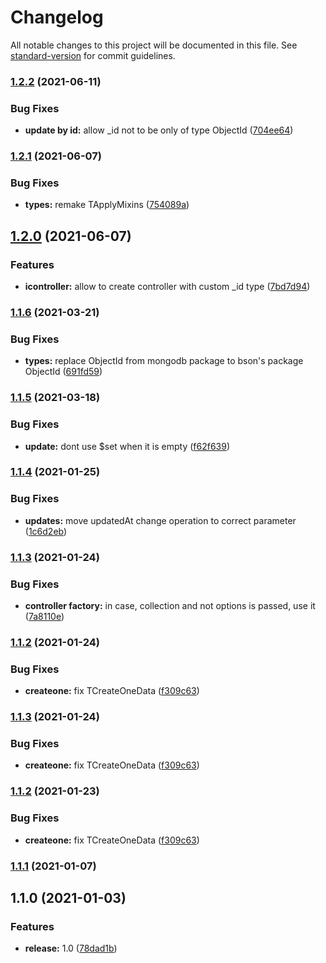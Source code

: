 # Changelog

All notable changes to this project will be documented in this file. See [standard-version](https://github.com/conventional-changelog/standard-version) for commit guidelines.

### [1.2.2](https://github.com/wolframdeus/mongodb-controllers/compare/v1.2.1...v1.2.2) (2021-06-11)


### Bug Fixes

* **update by id:** allow _id not to be only of type ObjectId ([704ee64](https://github.com/wolframdeus/mongodb-controllers/commit/704ee644c45d057f0e59d351ab2b860e08412dd2))

### [1.2.1](https://github.com/wolframdeus/mongodb-controllers/compare/v1.2.0...v1.2.1) (2021-06-07)


### Bug Fixes

* **types:** remake TApplyMixins ([754089a](https://github.com/wolframdeus/mongodb-controllers/commit/754089a2b4c4e7ed70c53b2957be9fe73bda4b0f))

## [1.2.0](https://github.com/wolframdeus/mongodb-controllers/compare/v1.1.6...v1.2.0) (2021-06-07)


### Features

* **icontroller:** allow to create controller with custom _id type ([7bd7d94](https://github.com/wolframdeus/mongodb-controllers/commit/7bd7d947ff5ee7f3d2ed9a7b939e947b0569bc55))

### [1.1.6](https://github.com/wolframdeus/mongodb-controllers/compare/v1.1.5...v1.1.6) (2021-03-21)


### Bug Fixes

* **types:** replace ObjectId from mongodb package to bson's package ObjectId ([691fd59](https://github.com/wolframdeus/mongodb-controllers/commit/691fd5989dede6eb2812df62df32f6e8450d34a8))

### [1.1.5](https://github.com/wolframdeus/mongodb-controllers/compare/v1.1.4...v1.1.5) (2021-03-18)


### Bug Fixes

* **update:** dont use $set when it is empty ([f62f639](https://github.com/wolframdeus/mongodb-controllers/commit/f62f6397860cb4462f442a56778bd1ff7cc599a2))

### [1.1.4](https://github.com/wolframdeus/mongodb-controllers/compare/v1.1.3...v1.1.4) (2021-01-25)


### Bug Fixes

* **updates:** move updatedAt change operation to correct parameter ([1c6d2eb](https://github.com/wolframdeus/mongodb-controllers/commit/1c6d2eb5d7f1fe21a36ec257c13de2fda979211f))

### [1.1.3](https://github.com/wolframdeus/mongodb-controllers/compare/v1.1.2...v1.1.3) (2021-01-24)


### Bug Fixes

* **controller factory:** in case, collection and not options is passed, use it ([7a8110e](https://github.com/wolframdeus/mongodb-controllers/commit/7a8110e6d0104a01d2f34b6c7b3481c93d18d537))

### [1.1.2](https://github.com/wolframdeus/mongodb-controllers/compare/v1.1.1...v1.1.2) (2021-01-24)


### Bug Fixes

* **createone:** fix TCreateOneData ([f309c63](https://github.com/wolframdeus/mongodb-controllers/commit/f309c63bcfd42ac5a0465cce6d937d3688121d24))

### [1.1.3](https://github.com/wolframdeus/mongodb-controllers/compare/v1.1.1...v1.1.3) (2021-01-24)


### Bug Fixes

* **createone:** fix TCreateOneData ([f309c63](https://github.com/wolframdeus/mongodb-controllers/commit/f309c63bcfd42ac5a0465cce6d937d3688121d24))

### [1.1.2](https://github.com/wolframdeus/mongodb-controllers/compare/v1.1.1...v1.1.2) (2021-01-23)


### Bug Fixes

* **createone:** fix TCreateOneData ([f309c63](https://github.com/wolframdeus/mongodb-controllers/commit/f309c63bcfd42ac5a0465cce6d937d3688121d24))

### [1.1.1](https://github.com/wolframdeus/mongodb-controllers/compare/v1.1.0...v1.1.1) (2021-01-07)

## 1.1.0 (2021-01-03)


### Features

* **release:** 1.0 ([78dad1b](https://github.com/wolframdeus/mongodb-controllers/commit/78dad1bd98d91ae1e3275665c71f82a71267f56b))

